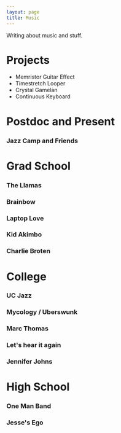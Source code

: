 ```yaml
---
layout: page
title: Music 
---
```


Writing about music and stuff.



# Projects

* Memristor Guitar Effect
* Timestretch Looper 
* Crystal Gamelan
* Continuous Keyboard


# Postdoc and Present

### Jazz Camp and Friends


# Grad School

### The Llamas 

### Brainbow

### Laptop Love

### Kid Akimbo

### Charlie Broten

# College

### UC Jazz

### Mycology / Uberswunk

### Marc Thomas

### Let's hear it again

### Jennifer Johns

# High School

### One Man Band

### Jesse's Ego